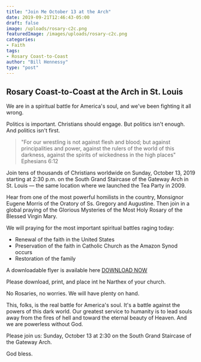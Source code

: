 ```yaml
---
title: "Join Me October 13 at the Arch"
date: 2019-09-21T12:46:43-05:00
draft: false
image: /uploads/rosary-c2c.png
featuredImage: /images/uploads/rosary-c2c.png
categories:
- Faith
tags:
- Rosary Coast-to-Coast
author: "Bill Hennessy"
type: "post"
---
```


## Rosary Coast-to-Coast at the Arch in St. Louis

We are in a spiritual battle for America's soul, and we've been fighting it all wrong.

Politics is important. Christians should engage. But politics isn't enough. And politics isn't first. 

> "For our wrestling is not against flesh and blood; but against principalities and power, against the rulers of the world of this darkness, against the spirits of wickedness in the high places" Ephesians 6:12

Join tens of thousands of Christians worldwide on Sunday, October 13, 2019 starting at 2:30 p.m. on the South Grand Staircase of the Gateway Arch in St. Louis — the same location where we launched the Tea Party in 2009. 

Hear from one of the most powerful homilists in the country, Monsignor Eugene Morris of the Oratory of Ss. Gregory and Augustine. Then join in a global praying of the Glorious Mysteries of the Most Holy Rosary of the Blessed Virgin Mary.

We will praying for the most important spiritual battles raging today:

- Renewal of the faith in the United States
- Preservation of the faith in Catholic Church as the Amazon Synod occurs
- Restoration of the family

A downloadable flyer is available here [DOWNLOAD NOW](/images/ST-LOUIS-ROSARY-2019.pdf)

Please download, print, and place int he Narthex of your church.

No Rosaries, no worries. We will have plenty on hand. 

This, folks, is the real battle for America's soul. It's a battle against the powers of this dark world. Our greatest service to humanity is to lead souls away from the fires of hell and toward the eternal beauty of Heaven. And we are powerless without God. 

Please join us:
Sunday, October 13 at 2:30 on the South Grand Staircase of the Gateway Arch.

God bless.